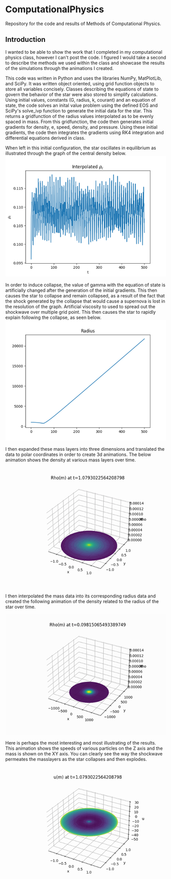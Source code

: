 # ComputationalPhysics
Repository for the code and results of Methods of Computational Physics.

## Introduction

I wanted to be able to show the work that I completed in my computational physics class, however I can't post the code. I figured I would take a second to describe the methods we used within the class and showcase the results of the simulations through the animations I created.

This code was written in Python and uses the libraries NumPy, MatPlotLib, and SciPy. It was written object oriented, using grid function objects to store all variables concisely. Classes describing the equations of state to govern the behavior of the star were also stored to simplify calculations. Using initial values, constants (G, radius, k, courant) and an equation of state, the code solves an inital value problem using the defined EOS and SciPy's solve_ivp function to generate the initial data for the star. This returns a gridfunction of the radius values interpolated as to be evenly spaced in mass. From this gridfunction, the code then generates initial gradients for density, e, speed, density, and pressure. Using these initial gradients, the code then integrates the gradients using RK4 integration and differential equations derived in class. 

When left in this initial configuration, the star oscillates in equilibrium as illustrated through the graph of the central density below.
![oscillation](oscillation.png)

In order to induce collapse, the value of gamma with the equation of state is artificially changed after the generation of the initial gradients. This then causes the star to collapse and remain collapsed, as a result of the fact that the shock generated by the collapse that would cause a supernova is lost in the resolution of the graph. Artificial viscosity to used to spread out the shockwave over multiple grid point. This then causes the star to rapidly explain following the collapse, as seen below.
![radius](Radius512.png)

I then expanded these mass layers into three dimensions and translated the data to polar coordinates in order to create 3d animations. The below animation shows the density at various mass layers over time.

![density_m](rho_m.gif)

I then interpolated the mass data into its corresponding radius data and created the following animation of the density related to the radius of the star over time.

![density_r](rho_r.gif)

Here is perhaps the most interesting and most illustrating of the results. This animation shows the speeds of various particles on the Z axis and the mass is shown on the XY axis. You can clearly see the way the shockwave permeates the masslayers as the star collapses and then explodes.

![u_m](u_m.gif)

